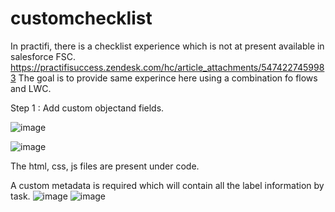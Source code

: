 # customchecklist
In practifi, there is a checklist experience which is not at present available in salesforce FSC. https://practifisuccess.zendesk.com/hc/article_attachments/5474227459983
The goal is to provide same experince here using a combination fo flows and LWC. 

Step 1 : Add custom objectand fields. 

![image](https://github.com/user-attachments/assets/f6b104a0-fb31-45eb-aa63-d66020cbb90c)

![image](https://github.com/user-attachments/assets/6b8fe11a-b236-46b8-bd1a-f5ef04a01845)


The html, css, js files are present under code. 

A custom metadata is required which will contain all the label information by task. 
![image](https://github.com/user-attachments/assets/0f797b17-5584-47b7-8910-fa3a71a37170)
![image](https://github.com/user-attachments/assets/700a1bab-a384-4251-b201-3b1220a5cb3f)
